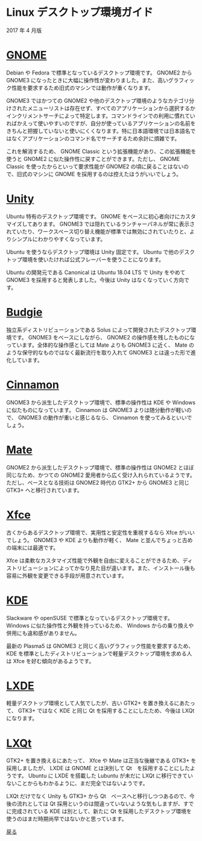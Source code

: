 # Linux デスクトップ環境ガイド

2017 年 4 月版

# [GNOME](https://www.gnome.org/)

Debian や Fedora で標準となっているデスクトップ環境です。 GNOME2 から GNOME3 になったときに大幅に操作性が変わりました。また、高いグラフィック性能を要求するため旧式のマシンでは動作が重くなります。

GNOME3 ではかつての GNOME2 や他のデスクトップ環境のようなカテゴリ分けされたメニューリストは存在せず、すべてのアプリケーションから選択するかインクリメントサーチによって特定します。コマンドラインでの利用に慣れていればかえって使いやすいのですが、自分が使っているアプリケーションの名前をきちんと把握していないと使いにくくなります。特に日本語環境では日本語名ではなくアプリケーションのコマンド名でサーチするため余計に煩雑です。

これを解消するため、 GNOME Classic という拡張機能があり、この拡張機能を使うと GNOME2 に似た操作性に戻すことができます。ただし、 GNOME Classic を使ったからといって要求性能が GNOME2 の頃に戻ることはないので、旧式のマシンに GNOME を採用するのは控えたほうがいいでしょう。

# [Unity](https://unity.ubuntu.com/)

Ubuntu 特有のデスクトップ環境です。 GNOME をベースに初心者向けにカスタマイズしてあります。 GNOME3 では隠れているランチャーパネルが常に表示されていたり、ワークスペース切り替え機能が標準では無効にされていたりと、よりシンプルにわかりやすくなっています。

Ubuntu を使うならデスクトップ環境は Unity 固定です。 Ubuntu で他のデスクトップ環境を使いたければ公式フレーバーを使うことになります。

Ubuntu の開発元である Canonical は Ubuntu 18.04 LTS で Unity をやめて GNOME3 を採用すると発表しました。今後は Unity はなくなっていく方向です。

# [Budgie](https://solus-project.com/budgie/)

独立系ディストリビューションである Solus によって開発されたデスクトップ環境です。 GNOME3 をベースにしながら、 GNOME2 の操作感を残したものになっています。全体的な操作感としては Mate よりも GNOME3 に近く、 Mate のような保守的なものではなく最新流行を取り入れて GNOME3 とは違った形で進化しています。

# [Cinnamon](https://cinnamon-spices.linuxmint.com/)

GNOME3 から派生したデスクトップ環境で、標準の操作性は KDE や Windows に似たものになっています。 Cinnamon は GNOME3 よりは随分動作が軽いので、 GNOME3 の動作が重いと感じるなら、 Cinnamon を使ってみるといいでしょう。

# [Mate](https://mate-desktop.org/)

GNOME2 から派生したデスクトップ環境で、標準の操作性は GNOME2 とほぼ同じなため、かつての GNOME2 愛用者から広く受け入れられているようです。ただし、ベースとなる技術は GNOME2 時代の GTK2+ から GNOME3 と同じ GTK3+ へと移行されています。

# [Xfce](https://xfce.org/)

古くからあるデスクトップ環境で、実用性と安定性を重視するなら Xfce がいいでしょう。 GNOME3 や KDE よりも動作が軽く、 Mate と並んでちょっと古めの端末には最適です。

Xfce は柔軟なカスタマイズ性能で外観を自由に変えることができるため、ディストリビューションによってかなり見た目が違います。また、インストール後も容易に外観を変更できる手段が用意されています。

# [KDE](https://www.kde.org/)

Slackware や openSUSE で標準となっているデスクトップ環境です。 Windows に似た操作性と外観を持っているため、 Windows からの乗り換えや併用にも違和感がありません。

最新の Plasma5 は GNOME3 と同じく高いグラフィック性能を要求するため、 KDE を標準としたディストリビューションで軽量デスクトップ環境を求める人は Xfce を好む傾向があるようです。

# [LXDE](http://lxde.org/)

軽量デスクトップ環境として人気でしたが、古い GTK2+ を置き換えるにあたって、 GTK3+ ではなく KDE と同じ Qt を採用することにしたため、今後は LXQt になります。

# [LXQt](http://lxqt.org/)

GTK2+ を置き換えるにあたって、 Xfce や Mate は正当な後継である GTK3+ を採用しましたが、 LXDE は GNOME とは決別して Qt　を採用することにしたようです。 Ubuntu に LXDE を搭載した Lubuntu が未だに LXQt に移行できていないことからもわかるように、まだ完全ではないようです。

LXQt だけでなく Unity も GTK3+ から Qt　ベースへと移行しつつあるので、今後の流れとしては Qt 採用というのは間違っていないような気もしますが、すでに完成されている KDE は別として、新たに Qt を採用したデスクトップ環境を使うのはまだ時期尚早ではないかと思っています。

[戻る](readme.md)
